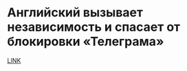 # Английский вызывает независимость и спасает от блокировки «Телеграма»



[LINK](https://varlamov.ru/2881224.html)